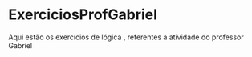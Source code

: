 # ExerciciosProfGabriel
Aqui estão os exercícios de lógica , referentes a atividade do professor Gabriel
